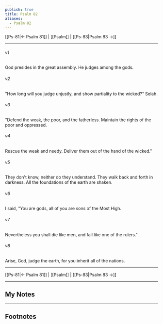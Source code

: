 ```yaml
---
publish: true
title: Psalm 82
aliases:
  - Psalm 82
---
```


[[Ps-81|← Psalm 81]] | [[Psalm]] | [[Ps-83|Psalm 83 →]]
***



###### v1 
God presides in the great assembly. He judges among the gods. 

###### v2 
"How long will you judge unjustly, and show partiality to the wicked?" Selah. 

###### v3 
"Defend the weak, the poor, and the fatherless. Maintain the rights of the poor and oppressed. 

###### v4 
Rescue the weak and needy. Deliver them out of the hand of the wicked." 

###### v5 
They don't know, neither do they understand. They walk back and forth in darkness. All the foundations of the earth are shaken. 

###### v6 
I said, "You are gods, all of you are sons of the Most High. 

###### v7 
Nevertheless you shall die like men, and fall like one of the rulers." 

###### v8 
Arise, God, judge the earth, for you inherit all of the nations.

***
[[Ps-81|← Psalm 81]] | [[Psalm]] | [[Ps-83|Psalm 83 →]]

---
## My Notes

---
## Footnotes